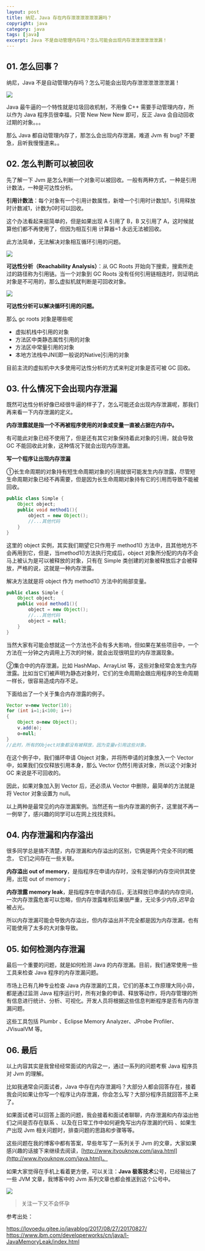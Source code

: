```yaml
---
layout: post
title: 纳尼，Java 存在内存泄泄泄泄泄泄漏吗？
copyright: java
category: java
tags: [java]
excerpt: Java 不是自动管理内存吗？怎么可能会出现内存泄泄泄泄泄泄漏！
---
```


## 01. 怎么回事？

纳尼，Java 不是自动管理内存吗？怎么可能会出现内存泄泄泄泄泄泄漏！

![](/assets/images/2019/java/nani.jpg)

Java 最牛逼的一个特性就是垃圾回收机制，不用像 C++ 需要手动管理内存，所以作为 Java 程序员很幸福，只管 New New New 即可，反正 Java 会自动回收过期的对象。。。

那么 Java 都自动管理内存了，那怎么会出现内存泄漏，难道 Jvm 有 bug? 不要急，且听我慢慢道来。。


## 02. 怎么判断可以被回收

先了解一下 Jvm 是怎么判断一个对象可以被回收。一般有两种方式，一种是引用计数法，一种是可达性分析。

**引用计数法**：每个对象有一个引用计数属性，新增一个引用时计数加1，引用释放时计数减1，计数为0时可以回收。

这个办法看起来挺简单的，但是如果出现 A 引用了 B，B 又引用了 A，这时候就算他们都不再使用了，但因为相互引用 计算器=1 永远无法被回收。

此方法简单，无法解决对象相互循环引用的问题。

![](/assets/images/2019/java/xunhuan.jpg)

**可达性分析（Reachability Analysis）**：从 GC Roots 开始向下搜索，搜索所走过的路径称为引用链。当一个对象到 GC Roots 没有任何引用链相连时，则证明此对象是不可用的，那么虚拟机就判断是可回收对象。

![](/assets/images/2019/java/gcroot.jpg)

**可达性分析可以解决循环引用的问题。**

那么 gc roots 对象是哪些呢

- 虚拟机栈中引用的对象
- 方法区中类静态属性引用的对象
- 方法区中常量引用的对象
- 本地方法栈中JNI[即一般说的Native]引用的对象

目前主流的虚拟机中大多使用可达性分析的方式来判定对象是否可被 GC 回收。


## 03. 什么情况下会出现内存泄漏

既然可达性分析好像已经很牛逼的样子了，怎么可能还会出现内存泄漏呢，那我们再来看一下内存泄漏的定义。

**内存泄露就是指一个不再被程序使用的对象或变量一直被占据在内存中。**

有可能此对象已经不使用了，但是还有其它对象保持着此对象的引用，就会导致 GC  不能回收此对象，这种情况下就会出现内存泄漏。

**写一个程序让出现内存泄漏**

①长生命周期的对象持有短生命周期对象的引用就很可能发生内存泄露，尽管短生命周期对象已经不再需要，但是因为长生命周期对象持有它的引用而导致不能被回收。


``` java
public class Simple {
    Object object;
    public void method1(){
        object = new Object();
        //...其他代码
    }
}
```

这里的 object 实例，其实我们期望它只作用于 method1() 方法中，且其他地方不会再用到它，但是，当method1()方法执行完成后，object 对象所分配的内存不会马上被认为是可以被释放的对象，只有在 Simple 类创建的对象被释放后才会被释放，严格的说，这就是一种内存泄露。

解决方法就是将 object 作为 method1() 方法中的局部变量。

``` java
public class Simple {
    Object object;
    public void method1(){
        object = new Object();
        //...其他代码
        object = null;
    }
}
```

当然大家有可能会想就这一个方法也不会有多大影响，但如果在某些项目中，一个方法在一分钟之内调用上万次的时候，就会出现很明显的内存泄漏现象。

②集合中的内存泄漏，比如 HashMap、ArrayList 等，这些对象经常会发生内存泄露。比如当它们被声明为静态对象时，它们的生命周期会跟应用程序的生命周期一样长，很容易造成内存不足。

下面给出了一个关于集合内存泄露的例子。

``` java
Vector v=new Vector(10);
for (int i=1;i<100; i++)
{
    Object o=new Object();
    v.add(o);
    o=null;
}
//此时，所有的Object对象都没有被释放，因为变量v引用这些对象。
```

在这个例子中，我们循环申请 Object 对象，并将所申请的对象放入一个 Vector 中，如果我们仅仅释放引用本身，那么 Vector 仍然引用该对象，所以这个对象对 GC 来说是不可回收的。

因此，如果对象加入到 Vector 后，还必须从 Vector 中删除，最简单的方法就是将 Vector 对象设置为 null。

以上两种是最常见的内存泄漏案例。当然还有一些内存泄漏的例子，这里就不再一一例举了，感兴趣的同学可以在网上找找资料。

## 04. 内存泄漏和内存溢出

很多同学总是搞不清楚，内存泄漏和内存溢出的区别，它俩是两个完全不同的概念， 它们之间存在一些关联。

**内存溢出 out of memory**，是指程序在申请内存时，没有足够的内存空间供其使用，出现 out of memory；

**内存泄露 memory leak**，是指程序在申请内存后，无法释放已申请的内存空间，一次内存泄露危害可以忽略，但内存泄露堆积后果很严重，无论多少内存,迟早会被占光。

所以内存泄漏可能会导致内存溢出，但内存溢出并不完全都是因为内存泄漏，也有可能使用了太多的大对象导致。

## 05. 如何检测内存泄漏

最后一个重要的问题，就是如何检测 Java 的内存泄漏。目前，我们通常使用一些工具来检查 Java 程序的内存泄漏问题。

市场上已有几种专业检查 Java 内存泄漏的工具，它们的基本工作原理大同小异，都是通过监测 Java 程序运行时，所有对象的申请、释放等动作，将内存管理的所有信息进行统计、分析、可视化。开发人员将根据这些信息判断程序是否有内存泄漏问题。

这些工具包括 Plumbr 、Eclipse Memory Analyzer、JProbe Profiler、JVisualVM 等。


## 06. 最后

以上内容其实是我曾经经常面试的内容之一，通过一系列的问题考察 Java 程序员对 Jvm 的理解。

比如我通常会问面试者，Java 中存在内存泄漏吗？大部分人都会回答存在，接着我会问如果让你写一个程序让内存泄漏，你会怎么写？大部分程序员就回答不上来了。

如果面试者可以回答上面的问题，我会接着和面试者聊聊，内存泄漏和内存溢出他们之间是否存在联系 、以及在日常工作中如何避免写出内存泄漏的代码 、如果生产出现 Jvm 相关问题时，排查问题的思路和步骤等等。

这些问题在我的博客中都有答案，早些年写了一系列关于 Jvm 的文章，大家如果感兴趣的话接下来继续去阅读，[http://www.ityouknow.com/java.html](http://www.ityouknow.com/java.html)。

如果大家觉得在手机上看着更方便，可以关注：**Java 极客技术**公号，已经输出了一些 JVM 文章，我博客中的 Jvm 系列文章也都会推送到这个公号中。

![](/assets/images/java.jpg)
>关注一下又不会怀孕

参考出处：

https://lovoedu.gitee.io/javablog/2017/08/27/20170827/  
https://www.ibm.com/developerworks/cn/java/l-JavaMemoryLeak/index.html




